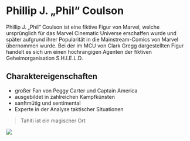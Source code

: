 # Phillip J. „Phil“ Coulson
Phillip J. „Phil“ Coulson ist eine fiktive Figur von Marvel, welche ursprünglich für das Marvel Cinematic Universe erschaffen wurde und später aufgrund ihrer Popularität in die Mainstream-Comics von Marvel übernommen wurde. Bei der im MCU von Clark Gregg dargestellten Figur handelt es sich um einen hochrangigen Agenten der fiktiven Geheimorganisation S.H.I.E.L.D.
## Charaktereigenschaften
* großer Fan von Peggy Carter und Captain America
* ausgebildet in zahlreichen Kampfkünsten
* sanftmütig und sentimental
* Experte in der Analyse taktischer Situationen
> Tahiti ist ein magischer Ort
<img src="https://ifanboy.com/wp-content/uploads/2012/05/02_AvengerCountdownCoulson.jpg"/>